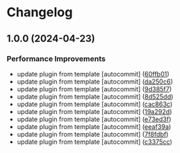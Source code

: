 # Changelog

## 1.0.0 (2024-04-23)


### Performance Improvements

* update plugin from template [autocommit] ([60ffb01](https://github.com/kc-workspace/asdf-flutter/commit/60ffb01d9b6a57d05c266622eb50cb0999c6f36f))
* update plugin from template [autocommit] ([da250c6](https://github.com/kc-workspace/asdf-flutter/commit/da250c6f1a1cd2f0623576c07c7ee563c708eaba))
* update plugin from template [autocommit] ([9d385f7](https://github.com/kc-workspace/asdf-flutter/commit/9d385f7b15794621179ab0233bc8e7a18523439c))
* update plugin from template [autocommit] ([8d525dd](https://github.com/kc-workspace/asdf-flutter/commit/8d525dd58d77f1569114fc286db8baf0e95f7f71))
* update plugin from template [autocommit] ([cac863c](https://github.com/kc-workspace/asdf-flutter/commit/cac863c3361d26ba79752d92c15afb8da1aac589))
* update plugin from template [autocommit] ([19a292d](https://github.com/kc-workspace/asdf-flutter/commit/19a292da9385a14b4abf525646ff0dbc0002102d))
* update plugin from template [autocommit] ([e73ed3f](https://github.com/kc-workspace/asdf-flutter/commit/e73ed3f9e049e2877216234de4c50b9c332dd877))
* update plugin from template [autocommit] ([eeaf39a](https://github.com/kc-workspace/asdf-flutter/commit/eeaf39a623e6ff8eb7d8bec6a8726ccbf1623f95))
* update plugin from template [autocommit] ([7f8fdbf](https://github.com/kc-workspace/asdf-flutter/commit/7f8fdbfba69e4e5da22795d96ae46c9c6913e181))
* update plugin from template [autocommit] ([c3375cc](https://github.com/kc-workspace/asdf-flutter/commit/c3375cc5b908ae852e4aa3144f5b4f8c01ec64d8))
